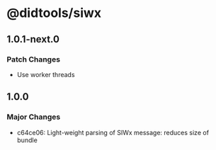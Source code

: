 # @didtools/siwx

## 1.0.1-next.0

### Patch Changes

- Use worker threads

## 1.0.0

### Major Changes

- c64ce06: Light-weight parsing of SIWx message: reduces size of bundle
